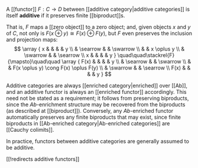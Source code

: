 A [[functor]] $F: C \to D$ between [[additive category|additive categories]] is itself __additive__ if it preserves finite [[biproduct]]s.

That is, $F$ maps a [[zero object]] to a zero object; and, given objects $x$ and $y$ of $C$, not only is $F(x \oplus y) \cong F(x) \oplus F(y)$, but $F$ even preserves the inclusion and projection maps:
$$
\array { x &          &            &          & y \\
           & \searrow &            & \swarrow \\
           &          & x \oplus y \\
           & \swarrow &            & \searrow \\
         x &          &            &          & y }
\quad\quad\stackrel{F}{\mapsto}\quad\quad
\array { F(x) &          &                                      &          & y \\
              & \searrow &                                      & \swarrow \\
              &          & F(x \oplus y) \cong F(x) \oplus F(y) \\
              & \swarrow &                                      & \searrow \\
         F(x) &          &                                      &          & y }
$$

Additive categories are always [[enriched category|enriched]] over [[Ab]], and an additive functor is always an [[enriched functor]] accordingly.  This need not be stated as a requirement; it follows from preserving biproducts, since the $Ab$-enrichment structure may be recovered from the biproducts (as described at [[biproduct]]).  Conversely, any $Ab$-enriched functor automatically preserves any finite biproducts that may exist, since finite biproducts in [[Ab-enriched category|Ab-enriched categories]] are [[Cauchy colimits]].

In practice, functors between additive categories are generally assumed to be additive.

[[!redirects additive functors]]
